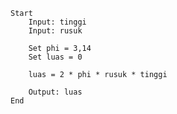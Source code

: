     Start
        Input: tinggi
        Input: rusuk

        Set phi = 3,14
        Set luas = 0
    
        luas = 2 * phi * rusuk * tinggi

        Output: luas
    End
